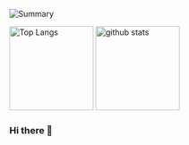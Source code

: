 ![Summary](http://github-profile-summary-cards.vercel.app/api/cards/profile-details?username=pasca-l&theme=onedark)
<p align="left"> 
  <img alt="Top Langs" height="150px" src="https://github-readme-stats.vercel.app/api/top-langs/?username=pasca-l&layout=compact&show_icons=true&theme=onedark" />
  <img alt="github stats" height="150px" src="https://github-readme-stats.vercel.app/api?username=pasca-l&theme=onedark&show_icons=ture" />
</p>

### Hi there 👋

<!--
**pasca-l/pasca-l** is a ✨ _special_ ✨ repository because its `README.md` (this file) appears on your GitHub profile.

Here are some ideas to get you started:

- 🔭 I’m currently working on ...
- 🌱 I’m currently learning ...
- 👯 I’m looking to collaborate on ...
- 🤔 I’m looking for help with ...
- 💬 Ask me about ...
- 📫 How to reach me: ...
- 😄 Pronouns: ...
- ⚡ Fun fact: ...
-->
